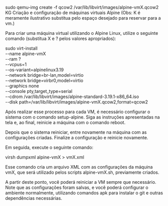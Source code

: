 sudo qemu-img create -f qcow2 /var/lib/libvirt/images/alpine-vmX.qcow2 KG
Criação e configuração de máquinas virtuais Alpine (Obs: K é meramente ilustrativo substitua pelo espaço desejado para reservar para a vm.)

Para criar uma máquina virtual utilizando o Alpine Linux, utilize o seguinte comando (substitua X e ? pelos valores apropriados):

sudo virt-install \
  --name alpine-vmX \
  --ram ? \
  --vcpus=1 \
  --os-variant=alpinelinux3.19 \
  --network bridge=br-lan,model=virtio \
  --network bridge=virbr0,model=virtio \
  --graphics none \
  --console pty,target_type=serial \
  --cdrom /var/lib/libvirt/images/alpine-standard-3.19.1-x86_64.iso \
  --disk path=/var/lib/libvirt/images/alpine-vmX.qcow2,format=qcow2

Após realizar esse processo para cada VM, é necessário configurar o sistema com o comando setup-alpine. Siga as instruções apresentadas na tela e, ao final, reinicie a máquina com o comando reboot.

Depois que o sistema reiniciar, entre novamente na máquina com as configurações criadas. Finalize a configuração e reinicie novamente.

Em seguida, execute o seguinte comando:

virsh dumpxml alpine-vmX > vmX.xml

Esse comando cria um arquivo XML com as configurações da máquina vmX, que será utilizado pelos scripts alpine-vmX.sh, previamente criados.

A partir deste ponto, você poderá reiniciar a VM sempre que necessário. Note que as configurações foram salvas, e você poderá configurar o ambiente normalmente, utilizando comandos apk para instalar o git e outras dependências necessárias.
